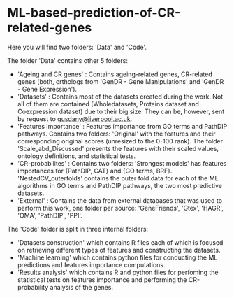 # ML-based-prediction-of-CR-related-genes
Here you will find two folders: 'Data' and 'Code'.

The folder 'Data' contains other 5 folders:

 * 'Ageing and CR genes' : Contains ageing-related genes, CR-related genes (both, orthologs from 'GenDR - Gene Manipulations' and 'GenDR - Gene Expression').
 * 'Datasets'            : Contains most of the datasets created during the work. Not all of them are contained (Wholedatasets, Proteins dataset and Coexpression dataset) due to their big size. They can be, however, sent by request to gusdany@liverpool.ac.uk.
 * 'Features Importance' : Features importance from GO terms and PathDIP pathways. Contains two folders: 'Original' with the features and their corresponding original scores (unresized to the 0-100 rank). The folder 'Scale_abd_Discussed' presents the features with their scaled values, ontology definitions, and statistical tests.
 * 'CR-probabilites'     : Contains two folders: 'Strongest models' has features importances for {PathDIP, CAT} and {GO terms, BRF}. 'NestedCV_outerfolds' contains the outer fold data for each of the ML algorithms in GO terms and PathDIP pathways, the two most predictive datasets.
 * 'External'            : Contains the data from external databases that was used to perform this work, one folder per source: 'GeneFriends', 'Gtex', 'HAGR', 'OMA', 'PathDIP', 'PPI'.


The 'Code' folder is split  in three internal folders: 
  * 'Datasets construction' which contains R files each of which is focused on retrieving different types of features and constructing the datasets.
  * 'Machine learning' which contains python files for conducting the ML predictions and features importance computations.
  * 'Results analysis' which contains R and python files for perfoming the statistical tests on features importance and performing the CR-probability analysis of the genes. 
  
